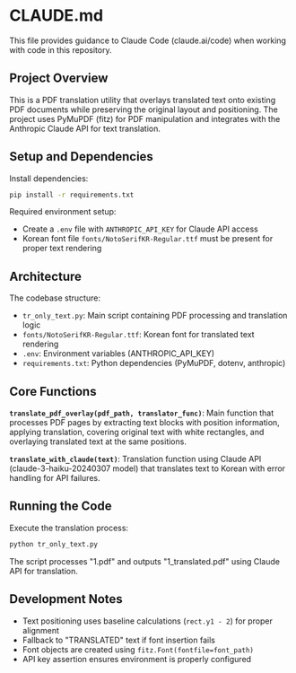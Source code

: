 # CLAUDE.md

This file provides guidance to Claude Code (claude.ai/code) when working with code in this repository.

## Project Overview

This is a PDF translation utility that overlays translated text onto existing PDF documents while preserving the original layout and positioning. The project uses PyMuPDF (fitz) for PDF manipulation and integrates with the Anthropic Claude API for text translation.

## Setup and Dependencies

Install dependencies:
```bash
pip install -r requirements.txt
```

Required environment setup:
- Create a `.env` file with `ANTHROPIC_API_KEY` for Claude API access
- Korean font file `fonts/NotoSerifKR-Regular.ttf` must be present for proper text rendering

## Architecture

The codebase structure:
- `tr_only_text.py`: Main script containing PDF processing and translation logic
- `fonts/NotoSerifKR-Regular.ttf`: Korean font for translated text rendering
- `.env`: Environment variables (ANTHROPIC_API_KEY)
- `requirements.txt`: Python dependencies (PyMuPDF, dotenv, anthropic)

## Core Functions

**`translate_pdf_overlay(pdf_path, translator_func)`**: Main function that processes PDF pages by extracting text blocks with position information, applying translation, covering original text with white rectangles, and overlaying translated text at the same positions.

**`translate_with_claude(text)`**: Translation function using Claude API (claude-3-haiku-20240307 model) that translates text to Korean with error handling for API failures.

## Running the Code

Execute the translation process:
```bash
python tr_only_text.py
```

The script processes "1.pdf" and outputs "1_translated.pdf" using Claude API for translation.

## Development Notes

- Text positioning uses baseline calculations (`rect.y1 - 2`) for proper alignment
- Fallback to "TRANSLATED" text if font insertion fails
- Font objects are created using `fitz.Font(fontfile=font_path)`
- API key assertion ensures environment is properly configured
